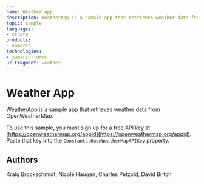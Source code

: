 ```yaml
---
name: Weather App
description: WeatherApp is a sample app that retrieves weather data from OpenWeatherMap. To use this sample, you must sign up for a free API key at https://openweathermap.org/appid. Paste that key into the Constants.OpenWeatherMapAPIKey property.
topic: sample
languages:
- csharp
products:
- xamarin
technologies:
- xamarin-forms
urlFragment: weather
---
```

Weather App
==========

WeatherApp is a sample app that retrieves weather data from OpenWeatherMap.

To use this sample, you must sign up for a free API key at [https://openweathermap.org/appid](https://openweathermap.org/appid). Paste that key into the `Constants.OpenWeatherMapAPIKey` property.

Authors
-------

Kraig Brockschmidt, Nicole Haugen, Charles Petzold, David Britch
